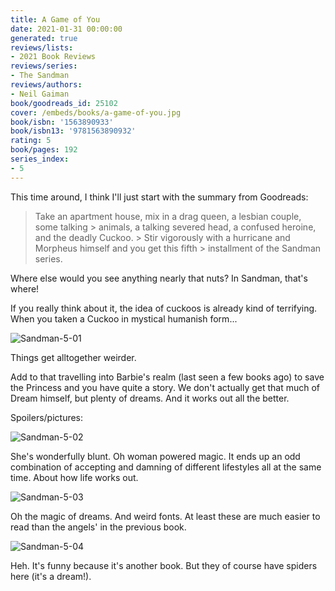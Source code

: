 ```yaml
---
title: A Game of You
date: 2021-01-31 00:00:00
generated: true
reviews/lists:
- 2021 Book Reviews
reviews/series:
- The Sandman
reviews/authors:
- Neil Gaiman
book/goodreads_id: 25102
cover: /embeds/books/a-game-of-you.jpg
book/isbn: '1563890933'
book/isbn13: '9781563890932'
rating: 5
book/pages: 192
series_index:
- 5
---
```

This time around, I think I'll just start with the summary from Goodreads:  

> Take an apartment house, mix in a drag queen, a lesbian couple, some talking > animals, a talking severed head, a confused heroine, and the deadly Cuckoo. > Stir vigorously with a hurricane and Morpheus himself and you get this fifth > installment of the Sandman series.

<!--more-->

Where else would you see anything nearly that nuts? In Sandman, that's where!  

If you really think about it, the idea of cuckoos is already kind of terrifying. When you taken a Cuckoo in mystical humanish form...  

![Sandman-5-01](/embeds/books/attachments/sandman-5-01.jpg)  

Things get alltogether weirder.  

Add to that travelling into Barbie's realm (last seen a few books ago) to save the Princess and you have quite a story. We don't actually get that much of Dream himself, but plenty of dreams. And it works out all the better.  

Spoilers/pictures:  

![Sandman-5-02](/embeds/books/attachments/sandman-5-02.jpg)  

She's wonderfully blunt. Oh woman powered magic. It ends up an odd combination of accepting and damning of different lifestyles all at the same time. About how life works out.  

![Sandman-5-03](/embeds/books/attachments/sandman-5-03.jpg)  

Oh the magic of dreams. And weird fonts. At least these are much easier to read than the angels' in the previous book.  

![Sandman-5-04](/embeds/books/attachments/sandman-5-04.jpg)  

Heh. It's funny because it's another book. But they of course have spiders here (it's a dream!).